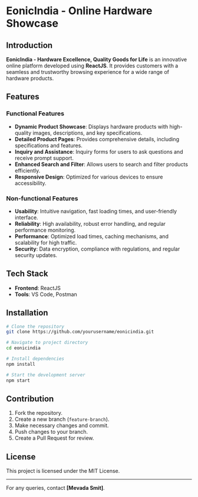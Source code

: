 # EonicIndia - Online Hardware Showcase

## Introduction
**EonicIndia - Hardware Excellence, Quality Goods for Life** is an innovative online platform developed using **ReactJS**. It provides customers with a seamless and trustworthy browsing experience for a wide range of hardware products.

## Features
### Functional Features
- **Dynamic Product Showcase**: Displays hardware products with high-quality images, descriptions, and key specifications.
- **Detailed Product Pages**: Provides comprehensive details, including specifications and features.
- **Inquiry and Assistance**: Inquiry forms for users to ask questions and receive prompt support.
- **Enhanced Search and Filter**: Allows users to search and filter products efficiently.
- **Responsive Design**: Optimized for various devices to ensure accessibility.

### Non-functional Features
- **Usability**: Intuitive navigation, fast loading times, and user-friendly interface.
- **Reliability**: High availability, robust error handling, and regular performance monitoring.
- **Performance**: Optimized load times, caching mechanisms, and scalability for high traffic.
- **Security**: Data encryption, compliance with regulations, and regular security updates.

## Tech Stack
- **Frontend**: ReactJS
- **Tools**: VS Code, Postman

## Installation
```bash
# Clone the repository
git clone https://github.com/yourusername/eonicindia.git

# Navigate to project directory
cd eonicindia

# Install dependencies
npm install

# Start the development server
npm start
```

## Contribution
1. Fork the repository.
2. Create a new branch (`feature-branch`).
3. Make necessary changes and commit.
4. Push changes to your branch.
5. Create a Pull Request for review.

## License
This project is licensed under the MIT License.

---
For any queries, contact **[Mevada Smit]**.

